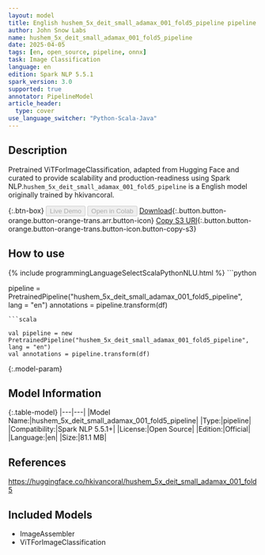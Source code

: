 ```yaml
---
layout: model
title: English hushem_5x_deit_small_adamax_001_fold5_pipeline pipeline ViTForImageClassification from hkivancoral
author: John Snow Labs
name: hushem_5x_deit_small_adamax_001_fold5_pipeline
date: 2025-04-05
tags: [en, open_source, pipeline, onnx]
task: Image Classification
language: en
edition: Spark NLP 5.5.1
spark_version: 3.0
supported: true
annotator: PipelineModel
article_header:
  type: cover
use_language_switcher: "Python-Scala-Java"
---
```


## Description

Pretrained ViTForImageClassification, adapted from Hugging Face and curated to provide scalability and production-readiness using Spark NLP.`hushem_5x_deit_small_adamax_001_fold5_pipeline` is a English model originally trained by hkivancoral.

{:.btn-box}
<button class="button button-orange" disabled>Live Demo</button>
<button class="button button-orange" disabled>Open in Colab</button>
[Download](https://s3.amazonaws.com/auxdata.johnsnowlabs.com/public/models/hushem_5x_deit_small_adamax_001_fold5_pipeline_en_5.5.1_3.0_1743849367430.zip){:.button.button-orange.button-orange-trans.arr.button-icon}
[Copy S3 URI](s3://auxdata.johnsnowlabs.com/public/models/hushem_5x_deit_small_adamax_001_fold5_pipeline_en_5.5.1_3.0_1743849367430.zip){:.button.button-orange.button-orange-trans.button-icon.button-copy-s3}

## How to use



<div class="tabs-box" markdown="1">
{% include programmingLanguageSelectScalaPythonNLU.html %}
```python

pipeline = PretrainedPipeline("hushem_5x_deit_small_adamax_001_fold5_pipeline", lang = "en")
annotations =  pipeline.transform(df)   

```
```scala

val pipeline = new PretrainedPipeline("hushem_5x_deit_small_adamax_001_fold5_pipeline", lang = "en")
val annotations = pipeline.transform(df)

```
</div>

{:.model-param}
## Model Information

{:.table-model}
|---|---|
|Model Name:|hushem_5x_deit_small_adamax_001_fold5_pipeline|
|Type:|pipeline|
|Compatibility:|Spark NLP 5.5.1+|
|License:|Open Source|
|Edition:|Official|
|Language:|en|
|Size:|81.1 MB|

## References

https://huggingface.co/hkivancoral/hushem_5x_deit_small_adamax_001_fold5

## Included Models

- ImageAssembler
- ViTForImageClassification